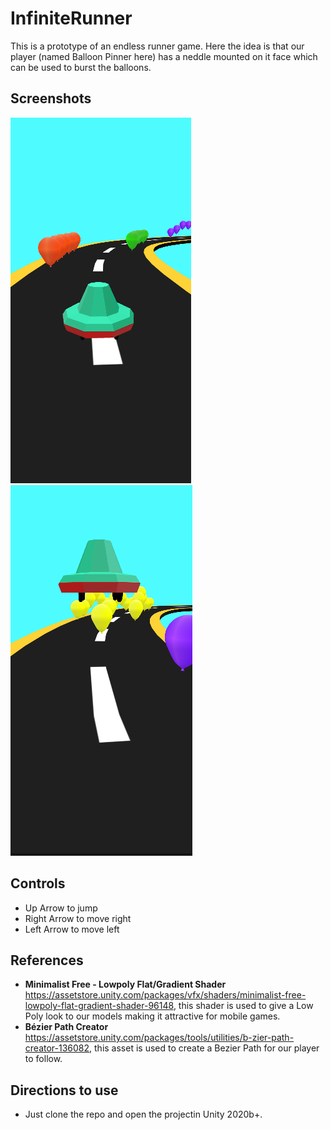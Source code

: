 # InfiniteRunner
This is a prototype of an endless runner game. Here the idea is that our player (named Balloon Pinner here) has a neddle mounted on it face which can be used to burst the balloons. 

## Screenshots
<img src="./ScreenShots/Screenshot1.PNG"/>
<img src="./ScreenShots/Screenshot2.PNG"/>

## Controls
- Up Arrow to jump
- Right Arrow to move right
- Left Arrow to move left

## References
- **Minimalist Free - Lowpoly Flat/Gradient Shader** https://assetstore.unity.com/packages/vfx/shaders/minimalist-free-lowpoly-flat-gradient-shader-96148, this shader is used to give a Low Poly look to our models making it attractive for mobile games.
- **Bézier Path Creator** https://assetstore.unity.com/packages/tools/utilities/b-zier-path-creator-136082, this asset is used to create a Bezier Path for our player to follow.

## Directions to use
- Just clone the repo and open the projectin Unity 2020b+.
